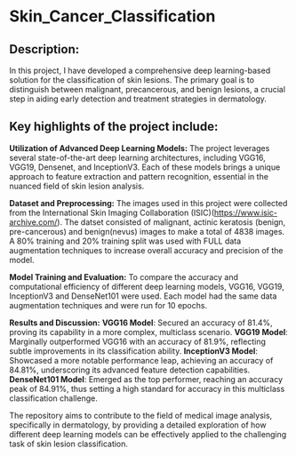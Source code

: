 # Skin_Cancer_Classification

## Description:
In this project, I have developed a comprehensive deep learning-based solution for the classification of skin lesions. The primary goal is to distinguish between malignant, precancerous, and benign lesions, a crucial step in aiding early detection and treatment strategies in dermatology.

## Key highlights of the project include:

**Utilization of Advanced Deep Learning Models:** The project leverages several state-of-the-art deep learning architectures, including VGG16, VGG19, Densenet, and InceptionV3. Each of these models brings a unique approach to feature extraction and pattern recognition, essential in the nuanced field of skin lesion analysis.

**Dataset and Preprocessing:** The images used in this project were collected from the International Skin Imaging Collaboration (ISIC)(https://www.isic-archive.com/). The datset consisted of malignant, actinic keratosis (benign, pre-cancerous) and benign(nevus) images to make a total of 4838 images. A 80% training and 20% training split was used with FULL data augmentation techniques to increase overall accuracy and precision of the model.

**Model Training and Evaluation:** To compare the accuracy and computational efficiency of different deep learning models, VGG16, VGG19, InceptionV3 and DenseNet101 were used. Each model had the same data augmentation techniques and were run for 10 epochs.

**Results and Discussion:** **VGG16 Model**: Secured an accuracy of 81.4%, proving its capability in a more complex, multiclass scenario.
**VGG19 Model**: Marginally outperformed VGG16 with an accuracy of 81.9%, reflecting subtle improvements in its classification ability.
**InceptionV3 Model**: Showcased a more notable performance leap, achieving an accuracy of 84.81%, underscoring its advanced feature detection capabilities.
**DenseNet101 Model**: Emerged as the top performer, reaching an accuracy peak of 84.91%, thus setting a high standard for accuracy in this multiclass classification challenge.


The repository aims to contribute to the field of medical image analysis, specifically in dermatology, by providing a detailed exploration of how different deep learning models can be effectively applied to the challenging task of skin lesion classification.
